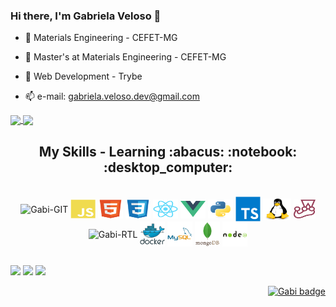 ### Hi there, I'm Gabriela Veloso 👋

- 🔭 Materials Engineering - CEFET-MG
- 🔭 Master's at Materials Engineering - CEFET-MG 
- 🌱 Web Development - Trybe 
- 📫 e-mail: gabriela.veloso.dev@gmail.com
  
  <div>
 <a href="https://github.com/gabriela-veloso/github-readme-stats">
  <img align="center" width=400 src="https://github-readme-stats.vercel.app/api?username=gabriela-veloso&show_icons=true&theme=tokyonight" />
</a>
<a href="https://github.com/gabriela-veloso/convoychat">
  <img align="center" src="https://github-readme-stats.vercel.app/api/top-langs/?username=gabriela-veloso&layout=compact&langs_count=7&theme=dracula"/>
</a 
  </div>
  <h2 align="center">My Skills - Learning :abacus: :notebook: :desktop_computer:</h2> 
 <div align="center" style="display: inline_block"><br>
    <img align="center" alt="Gabi-GIT" height="35" width="45" src="https://img.icons8.com/color/48/000000/git.png">
  <img align="center" alt="Gabi-Js" height="30" width="40" src="https://raw.githubusercontent.com/devicons/devicon/master/icons/javascript/javascript-plain.svg">
   <img align="center" alt="Gabi-HTML" height="30" width="40" src="https://raw.githubusercontent.com/devicons/devicon/master/icons/html5/html5-original.svg">
  <img align="center" alt="Gabi-CSS" height="30" width="40" src="https://raw.githubusercontent.com/devicons/devicon/master/icons/css3/css3-original.svg">
  <img align="center" alt="Gabi-React" height="30" width="40" src="https://raw.githubusercontent.com/devicons/devicon/master/icons/react/react-original.svg">
   <img align="center" alt="Gabi-Vue" height="30" width="40" src="https://raw.githubusercontent.com/github/explore/80688e429a7d4ef2fca1e82350fe8e3517d3494d/topics/vue/vue.png">
  <img align="center" alt="Gabi-PYTHON" height="30" width="40" src="https://raw.githubusercontent.com/devicons/devicon/master/icons/python/python-original.svg">
  <img align="center" alt="Gabi-TypeScript" height="40" width="40" src="https://github.com/devicons/devicon/blob/master/icons/typescript/typescript-original.svg" />
  <img align="center" alt="Gabi-linux" height="35" width="45" src="https://github.com/devicons/devicon/blob/master/icons/linux/linux-original.svg" alt="linux" width="40" />
  <img align="center" alt="Gabi-Jest" height="30" width="35" src="https://github.com/devicons/devicon/blob/master/icons/jest/jest-plain.svg" />
  <img align="center" alt="Gabi-RTL" height="35" width="40" src="https://avatars.githubusercontent.com/u/49996085?s=200&v=4" />
  <img align="center" alt="Gabi-Docker" height="40" width="40" src="https://github.com/devicons/devicon/blob/master/icons/docker/docker-original-wordmark.svg" />
  <img align="center" alt="Gabi-SQL" height="40" width="40" src="https://github.com/devicons/devicon/blob/master/icons/mysql/mysql-original-wordmark.svg" />
  <img align="center" alt="Gabi-Mongo-DB" height="40" width="40" src="https://github.com/devicons/devicon/blob/master/icons/mongodb/mongodb-original-wordmark.svg" />
  <img align="center" alt="Gabi-NODE" height="40" width="40" src="https://github.com/devicons/devicon/blob/master/icons/nodejs/nodejs-original-wordmark.svg" />

  </div>
  
  ##
   <div align="left">       
    <a href="https://www.instagram.com/gabiquem_fez/" target="_blank"><img src="https://img.shields.io/badge/-Instagram-%23E4405F?style=for-the-badge&logo=instagram&logoColor=white" target="_blank"></a>
  <a href = "mailto:gabriela.veloso.dev@gmail.com"><img src="https://img.shields.io/badge/-Gmail-%23333?style=for-the-badge&logo=gmail&logoColor=white" target="_blank"></a>
  <a href="https://www.linkedin.com/in/gabriela-veloso-1a936156/"><img src="https://img.shields.io/badge/-LinkedIn-%230077B5?style=for-the-badge&logo=linkedin&logoColor=white" target="_blank"></a> 
 
</div> 
  
  <div>
  <p align="right">
    <a href="https://badges.pufler.dev">
      <img src="https://badges.pufler.dev/visits/gabriela-veloso/gabriela-veloso" alt="Gabi badge" />
    </a>
  </p>
</div>
